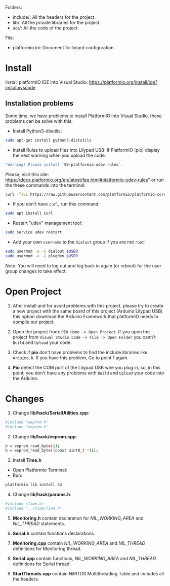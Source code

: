 Folders:

- include/: All the headers for the project.
- lib/: All the private libraries for the project.
- scr/: All the code of the project.

File:

- platformio.ini: Document for board configuration.

# Install

Install platformIO IDE into Visual Studio: https://platformio.org/install/ide?install=vscode

## Installation problems

Some time, we have problems to install PlatformIO into Visual Studio, these problems can be solve with this:

- Install Python3-disutils: 

```bash
sudo apt-get install python3-distutils
```

- Install Rules to upload files into Lilypad USB: If PlatformIO (pio) display the next warning when you upload the code:

```bash
"Warning! Please install `99-platformio-udev.rules`.
```

Please, visit this site: https://docs.platformio.org/en/latest/faq.html#platformio-udev-rules" or run the these commands into the terminal:

```bash
curl -fsSL https://raw.githubusercontent.com/platformio/platformio-core/master/scripts/99-platformio-udev.rules | sudo tee /etc/udev/rules.d/99-platformio-udev.rules
```

* If you don't have `curl`, run this command:

```bash
sudo apt install curl
```

* Restart "udev" management tool:

```bash
sudo service udev restart
```

* Add your own `username` to the `dialout` group if you are not `root`:

```bash
sudo usermod -a -G dialout $USER
sudo usermod -a -G plugdev $USER
```

Note: You will need to log out and log back in again (or reboot) for the user group changes to take effect.

# Open Project

1. After install and for avoid problems with this project, please try to create a new project with the same board of this project (Arduino Lilypad USB) this option download the Arduino Framework that platformIO needs to compile our project.

2. Open the project from: `PIO Home -> Open Project`. If you open the project from `Visual Studio Code -> File -> Open Folder` you cann't `Build` and `Upload` your code.

3. Check if **pio** don't have problems to find the include libraries like `Arduino.h`. If you have this problem, Go to point 1 again.

4. **Pio** detect the COM port of the Lilypad USB whe you plug in, so, in this point, you don't have any problems with `Build` and `Upload` your code into the Arduino.

# Changes

1. Change **lib/hack/SerialUtilities.cpp**:

```bash
#include "eeprom h"
#include "eeprom.h"
```

2. Change **lib/hack/eeprom.cpp**:

```bash
b = eeprom_read_byte(i);
b = eeprom_read_byte((const uint8_t *)i);
```

3. Install **Time.h**

- Open Platformio Terminal:
- Run:

```bash
platformio lib install 44
```

4. Change **lib/hack/params.h**:

```bash
#include <Time.h>
#include "../time/Time.h"
```

5. **Monitoring.h** contain declaration for _NIL_WORKING_AREA_ and _NIL_THREAD_ statements.

6. **Serial.h** contain functions declarations.

7. **Monitoring.cpp** contain _NIL_WORKING_AREA_ and _NIL_THREAD_ definitions for Monitoring thread.

8. **Serial.cpp** contain functions, _NIL_WORKING_AREA_ and _NIL_THREAD_ definitions for Serial thread.

9. **StartThreads.cpp** contain NilRTOS Multithreading Table and includes all the headers.